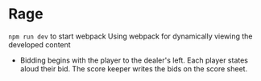 # Rage

`npm run dev` to start webpack
Using webpack for dynamically viewing the developed content


- Bidding begins with the player to the dealer's left. Each player states aloud their bid. The score keeper writes the bids on the score sheet.
